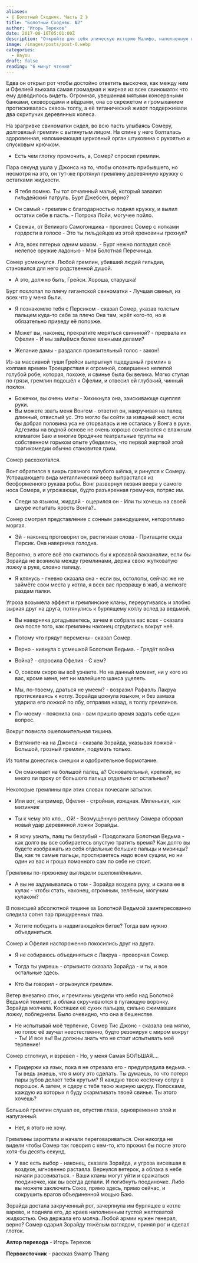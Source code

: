 ```yaml
---
aliases: 
- ⟪ Болотный Сходняк. Часть 2 ⟫
title: "Болотный Сходняк. №2"
author: "Игорь Терехов"
date: 2017-08-16T05:01:00Z
description: "Откройте для себя эпическую историю Малифо, наполненную гигантскими существами-свиньями и набором уникальных персонажей, включая длинномордого гремлина и его причудливого компаньона в синей мантии, в этой захватывающей истории, полной неожиданных поворотов и поворотов. | Malifaux лор"
image: /images/posts/post-0.webp
categories:
  - Bayou
draft: false
reading: "6 минут чтения"
---
```


Едва он открыл рот чтобы достойно ответить выскочке, как между ним и Офелией въехала самая громадная и жирная из всех свиноматок что ему доводилось видеть. Огромная, увешанная мятыми консервными банками, сковородами и вёдрами, она со скрежетом и громыханием протискивалась сквозь толпу, а её титанический живот поддерживали два скрипучих деревянных колеса.

На зрагривке свиноматки сидел, во всю пасть улыбаясь Сомеру, долговязый гремлин с вытянутым лицом. На спине у него болталась здоровенная, напоминающая церковный орган штуковина с рукоятью и спусковым крючком.
- Есть чем глотку промочить, а, Сомер? спросил гремлин.

Пара секунд ушла у Джонса на то, чтобы опознать прибывшего, но несмотря на это, он тут-же протянул гремлину деревянную кружку с остатками жидкости.

- Я тебя помню. Ты тот отчаянный малый, который завалил гильдейский патруль. Бурт Джебсен, верно?

- Он самый - гремлин с благодарностью поднял кружку, и вылил остатки себе в пасть. - Потроха Лойи, могучее пойло.

- Свежак, от Великого Самогонщика - произнес Сомер с нотками гордости в голосе - Это ты гильдейцев из этой хреновины грохнул?

- Ага, всех пятерых одним махом. - Бурт нежно погладил своё нелепое оружие ладонью - Моя Болотная Перечница.

Сомер усмехнулся. Любой гремлин, убивший людей гильдии, становился для него родственной душой.
- А это, должно быть, Грейси. Хороша, старушка!

Бурт похлопал по плечу гигантской свиноматки - Лучшая свинья, из всех что у меня были.

- Я познакомлю тебя с Персиком - сказал Сомер, указав толстым пальцем куда-то себе за плечо Она там, жрёт кого-то, но я обязательно приведу её попозже.

- Может вы, наконец, прекратите меряться свининой? - прервала их Офелия - И мы займёмся более важными делами?

- Желание дамы - раздался пронзительный голос - закон!

Из-за массивной туши Грейси выпрыгнул тщедушный гремлин в колпаке времен Троецарствия и огромной, совершенно нелепой голубой робе, которая, похоже, и свинье была бы велика. Мягко ступая по грязи, гремлин подошёл к Офелии, и отвесил ей глубокий, чинный поклон.

- Божечки, вы очень милы - Хихикнула она, заискивающе сцепляя руки.
- Вы можете звать меня Вонгом - ответил он, накручивая на палец длинный, отвислый ус. Это могло бы сойти за изящный жест, если бы добрая половина уса не оторвалась и не осталась у Вонга в руке.
Адгезивы на водной основе не очень хорошо сочетаются с влажным климатом Баю и многие бродячие театральные труппы на собственном горьком опыте убедились, что первой жертвой этой трагикомедии обычно становится грим.

Сомер расхохотался.

Вонг обратился в вихрь грязного голубого шёлка, и ринулся к Сомеру. Устрашающего вида металлический веер выпрастался из бесформенного рукава робы. Вонг развернул лезвия веера у самого носа Сомера, и угрожающе, будто разъяренная гремучка, потряс им.

- Следи за языком, жирдяй - ощерился он - Или ты хочешь на своей шкуре испытать ярость Вонга?..

Сомер смотрел представление с сонным равнодушием, неторопливо моргая.

- Эй - наконец проговорил он, растягивая слова - Притащите сюда Персик. Она наверняка голодна.

Вероятно, в итоге всё это скатилось бы к кровавой вакханалии, если бы Зорайда не возникла между гремлинами, держа свою жутковатую ложку в руке, словно палицу.

- Я клянусь - гневно сказала она - если вы, остолопы, сейчас же не займёте свои места у котла, я всех вас превращу в жаб, а мелюзге раздам палки.

Угроза возымела эффект и гремлинские кланы, переругиваясь и злобно зыркая друг на друга, потянулись к бурлящему котлу вслед за ведьмой.

- Вы наверняка догадываетесь, зачем я собрала вас всех - сказала она после того, как гремлины наконец сгрудились вокруг неё.

- Потому что грядут перемены - сказал Сомер.

- Верно - кивнула с усмешкой Болотная Ведьма. - Грядёт война

- Война? - спросила Офелия - С кем?

- О, совсем скоро вы всё узнаете. Но на данный момент, ни у кого из вас, кроме меня, нет ни малейшего шанса уцелеть.

- Мы, по-твоему, драться не умеем? - возразил Рафаэль Лакруа протискиваясь к котлу.
Зорайда цокнула языком, и без замаха ударила его ложкой по лбу, отправив назад, в толпу гремлинов.

- По-моему - пояснила она - вам пришло время задать себе один вопрос.

Вокруг повисла ошеломительная тишина.

- Взгляните-ка на Джонса - сказала Зорайда, указывая ложкой - Большой, грозный гремлин, подумать только.

Из толпы донеслись смешки и одобрительное бормотание.

- Он смахивает на большой палец, а? Основательный, крепкий, но много ли проку от большого пальца отдельно от остальных?

Некоторые гремлины при этих словах почесали затылки.

- Или вот, например, Офелия - стройная, изящная. Миленькая, как мизинчик

- Ты к чему это кло… Ой! - Возмущённую реплику Сомера оборвал новый удар деревянной ложки Зорайды.

- Я хочу узнать, паяц ты беззубый - Продолжала Болотная Ведьма - как долго вы все собираетесь впустую тратить время? Как долго вы будете изображать из себя отдельные большие пальцы и мизинцы? Вы, как те самые пальцы, простираетесь надо всем сущим, но ни один из вас и гроша ломанного сам по себе не стоит.

Гремлины по-прежнему выглядели ошеломлёнными.

- А вы не задумывались о том - Зорайда воздела руку, и сжала ее в кулак - чтобы стать, наконец, огромным, зелёным, могучим кулаком?

В повисшей абсолютной тишине за Болотной Ведьмой заинтересованно следила сотня пар прищуренных глаз.

- Хотите победить в надвигающейся битве? Тогда вам нужно объединиться.

Сомер и Офелия настороженно покосились друг на друга.

- Я не собираюсь объединяться с Лакруа - проворчал Сомер.

- Тогда ты умрешь - отрывисто сказала Зорайда - и ты, и все остальные здесь.

- Кто бы говорил - огрызнулся гремлин.

Ветер внезапно стих, и гремлины увидели что небо над Болотной Ведьмой темнеет, а облака скручиваются в пугающую воронку. Зорайда молчала. Костяшки её сухих пальцев, сильно сжимавших ложку, побледнели. Было очевидно, что она в бешенстве.

- Не испытывай моё терпение, Сомер Тис Джонс - сказала она мягко, но голос её звучал неестественно, будто резонируя с миром вокруг - Ты! И все вы! Вы должны знать что не стоит испытывать моё терпение!

Сомер сглотнул, и взревел - Но, у меня Самая БОЛЬШАЯ....

- Придержи ка язык, пока я не отрезала его - предупредила ведьма. - Ты ведь знаешь, что я могу это сделать. Ты думаешь, то что потеря пары зубов делает тебя крутым? Я каждую твою косточку сотру в порошок. А затем, я сдеру с тебя твою жирную шкуру. Полосками, каждую из которых я буду скармливать твоей свинье. Ты этого хочешь?

Большой гремлин слушал ее, опустив глаза, одновременно злой и напуганный.

- Нет, я этого не хочу.

Гремлины зароптали и начали переговариваться. Они никогда не видели чтобы Сомер так говорил с кем-то, кто прожил бы после этого хотя-бы десять секунд.

- У вас есть выбор - наконец, сказала Зорайда, и угроза висевшая в воздухе, мгновенно растаяла. Вернулся ветерок, а облака в небе начали рассеиваться. - Ваши кланы могут уйти и сражаться поодиночке, как вы всегда делали. И погибнуть поодиночке. Либо вы можете заключить Союз, прямо здесь, прямо сейчас, и сокрушить врагов объединенной мощью Баю.

Зорайда достала закрученный рог, зачерпнула им бурлящее в котле варево, и подняла его, до краев наполненным густой желтоватой жидкостью. Она держала его молча. Любой армии нужен генерал, верно? Сомер одарил Зорайду тяжёлым взглядом, принял рог и сделал глоток.



**Автор перевода** - Игорь Терехов

**Первоисточник** - рассказ Swamp Thang


